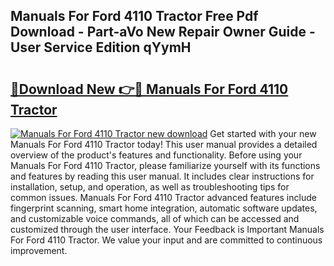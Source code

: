 ## Manuals For Ford 4110 Tractor Free Pdf Download - Part-aVo New Repair Owner Guide - User Service Edition qYymH

# <h2><a href="http://bc53048.oget.top/?id=Manuals+For+Ford+4110+Tractor">🔗Download New 👉🔴 Manuals For Ford 4110 Tractor</a></h2>

[![Manuals For Ford 4110 Tractor new download](https://i.imgur.com/5g1atiW.png)](http://bc53048.oget.top/?id=Manuals+For+Ford+4110+Tractor)
Get started with your new Manuals For Ford 4110 Tractor today! This user manual provides a detailed overview of the product's features and functionality. Before using your Manuals For Ford 4110 Tractor, please familiarize yourself with its functions and features by reading this user manual. It includes clear instructions for installation, setup, and operation, as well as troubleshooting tips for common issues. Manuals For Ford 4110 Tractor advanced features include fingerprint scanning, smart home integration, automatic software updates, and customizable voice commands, all of which can be accessed and customized through the user interface. Your Feedback is Important Manuals For Ford 4110 Tractor. We value your input and are committed to continuous improvement.

